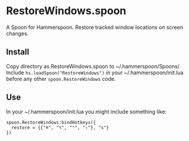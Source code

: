 # RestoreWindows.spoon

A Spoon for Hammerspoon. Restore tracked window locations on screen changes.


## Install

Copy directory as RestoreWindows.spoon to ~/.hammerspoon/Spoons/
Include `hs.loadSpoon("RestoreWindows")` in your ~/.hammerspoon/init.lua before any other `spoon.RestoreWindows` code.


## Use

In your ~/.hammerspoon/init.lua you might include something like:

    spoon.RestoreWindows:bindHotkeys({
      restore = {{"⌘", "⌥", "⌃", "⇧"}, "s"}
    })
